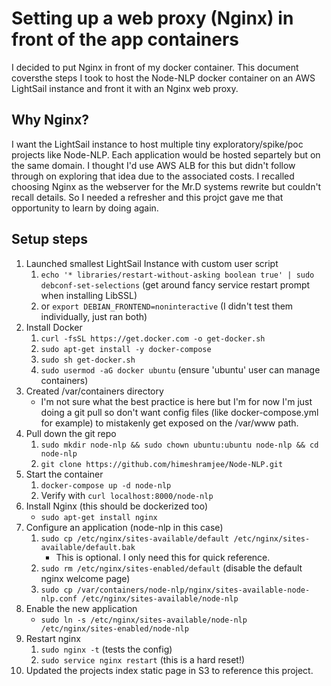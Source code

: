 # Setting up a web proxy (Nginx) in front of the app containers

I decided to put Nginx in front of my docker container. This document coversthe steps I took to host the Node-NLP docker container on an AWS LightSail instance and front it with an Nginx web proxy.

## Why Nginx?
I want the LightSail instance to host multiple tiny exploratory/spike/poc projects like Node-NLP. 
Each application would be hosted separtely but on the same domain. I thought I'd use AWS ALB for this but 
didn't follow through on exploring that idea due to the associated costs. I recalled choosing Nginx as the webserver for the Mr.D systems rewrite but couldn't recall details. So I needed a refresher and this projct gave me that opportunity to learn by doing again.

## Setup steps

1. Launched smallest LightSail Instance with custom user script
   1. `echo '* libraries/restart-without-asking boolean true' | sudo debconf-set-selections` (get around fancy service restart prompt when installing LibSSL)
   1. or `export DEBIAN_FRONTEND=noninteractive` (I didn't test them individually, just ran both)
1. Install Docker
   1. `curl -fsSL https://get.docker.com -o get-docker.sh`
   1. `sudo apt-get install -y docker-compose`
   1. `sudo sh get-docker.sh`
   1. `sudo usermod -aG docker ubuntu` (ensure 'ubuntu' user can manage containers) 
1. Created /var/containers directory
   * I'm not sure what the best practice is here but I'm for now I'm just doing a git pull so don't want config files (like docker-compose.yml for example) to mistakenly get exposed on the /var/www path.
1. Pull down the git repo
   1. `sudo mkdir node-nlp && sudo chown ubuntu:ubuntu node-nlp && cd node-nlp`
   1. `git clone https://github.com/himeshramjee/Node-NLP.git`
1. Start the container
   1. `docker-compose up -d node-nlp`
   1. Verify with `curl localhost:8000/node-nlp`
1. Install Nginx (this should be dockerized too)
   * `sudo apt-get install nginx`
1. Configure an application (node-nlp in this case)
   1. `sudo cp /etc/nginx/sites-available/default /etc/nginx/sites-available/default.bak`
       * This is optional. I only need this for quick reference.
   1. `sudo rm /etc/nginx/sites-enabled/default` (disable the default nginx welcome page)
   1. `sudo cp /var/containers/node-nlp/nginx/sites-available-node-nlp.conf /etc/nginx/sites-available/node-nlp`
1. Enable the new application
   * `sudo ln -s /etc/nginx/sites-available/node-nlp /etc/nginx/sites-enabled/node-nlp`
1. Restart nginx
   1. `sudo nginx -t` (tests the config)
   1. `sudo service nginx restart` (this is a hard reset!)
1. Updated the projects index static page in S3 to reference this project.
